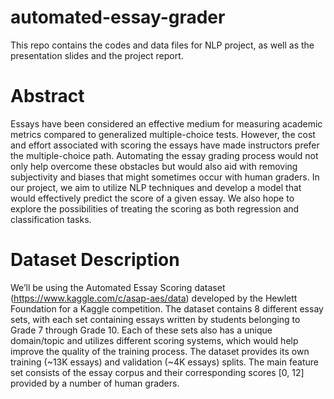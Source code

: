 # automated-essay-grader

This repo contains the codes and data files for NLP project, as well as the presentation slides and the project report.

# Abstract
Essays have been considered an effective medium for measuring academic metrics compared to generalized multiple-choice tests. However, the cost and effort associated with scoring the essays have made instructors prefer the multiple-choice path. Automating the essay grading process would not only help overcome these obstacles but would also aid with removing subjectivity and biases that might sometimes occur with human graders. In our project, we aim to utilize NLP techniques and develop a model that would effectively predict the score of a given essay. We also hope to explore the possibilities of treating the scoring as both regression and classification tasks.
 
# Dataset Description
We’ll be using the Automated Essay Scoring dataset (https://www.kaggle.com/c/asap-aes/data) developed by the Hewlett Foundation for a Kaggle competition. The dataset contains 8 different essay sets, with each set containing essays written by students belonging to Grade 7 through Grade 10. Each of these sets also has a unique domain/topic and utilizes different scoring systems, which would help improve the quality of the training process. The dataset provides its own training (~13K essays) and validation (~4K essays) splits. The main feature set consists of the essay corpus and their corresponding scores [0, 12] provided by a number of human graders.
